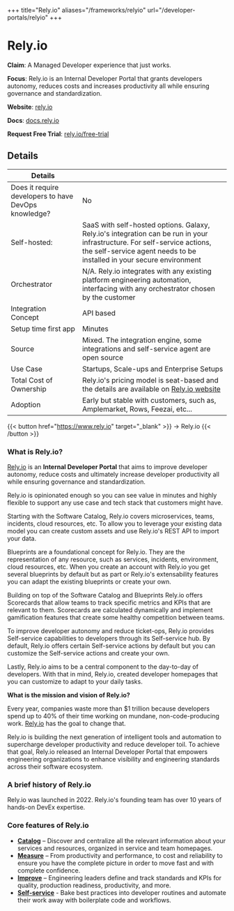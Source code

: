 +++
title="Rely.io"
aliases="/frameworks/relyio"
url="/developer-portals/relyio"
+++

# Rely.io

**Claim**: A Managed Developer experience that just works.

**Focus**: Rely.io is an Internal Developer Portal that grants developers autonomy, reduces costs and increases productivity all while ensuring governance and standardization.

**Website**: [rely.io](https://www.rely.io/)

**Docs**: [docs.rely.io](https://docs.rely.io/)

**Request Free Trial**: [rely.io/free-trial](https://www.rely.io/free-trial)

## Details

| Details |  |
| --- | ----------- |
| Does it require developers to have DevOps knowledge? | No |
| Self-hosted: | SaaS with self-hosted options. Galaxy, Rely.io's integration can be run in your infrastructure. For self-service actions, the self-service agent needs to be installed in your secure environment |
| Orchestrator | N/A. Rely.io integrates with any existing platform engineering automation, interfacing with any orchestrator chosen by the customer |
| Integration Concept | API based |
| Setup time first app | Minutes |
| Source | Mixed. The integration engine, some integrations and self-service agent are open source |
| Use Case | Startups, Scale-ups and Enterprise Setups |
| Total Cost of Ownership | Rely.io's pricing model is seat-based and the details are available on [Rely.io website](https://www.rely.io/pricing) |
| Adoption | Early but stable with customers, such as, Amplemarket, Rows, Feezai, etc...  |

{{< button href="https://www.rely.io" target="_blank" >}}
-> Rely.io
{{< /button >}}  

### **What is Rely.io?**

[Rely.io](https://rely.io) is an **Internal Developer Portal** that aims to improve developer autonomy, reduce costs and ultimately increase developer productivity all while ensuring governance and standardization.

Rely.io is opinionated enough so you can see value in minutes and highly flexible to support any use case and tech stack that customers might have.

Starting with the Software Catalog, Rely.io covers microservices, teams, incidents, cloud resources, etc. To allow you to leverage your existing data model you can create custom assets and use Rely.io's REST API to import your data.

Blueprints are a foundational concept for Rely.io. They are the representation of any resource, such as services, incidents, environment, cloud resources, etc. When you create an account with Rely.io you get several blueprints by default but as part or Rely.io's extensability features you can adapt the existing blueprints or create your own.

Building on top of the Software Catalog and Blueprints Rely.io offers Scorecards that allow teams to track specific metrics and KPIs that are relevant to them. Scorecards are calculated dynamically and implement gamification features that create some healthy competition between teams.

To improve developer autonomy and reduce ticket-ops, Rely.io provides Self-service capabilities to developers through its Self-service hub. By default, Rely.io offers certain Self-service actions by default but you can customize the Self-service actions and create your own.

Lastly, Rely.io aims to be a central component to the day-to-day of developers. With that in mind, Rely.io, created developer homepages that you can customize to adapt to your daily tasks.

**What is the mission and vision of Rely.io?**

Every year, companies waste more than $1 trillion because developers spend up to 40% of their time working on mundane, non-code-producing work. [Rely.io](https://rely.io) has the goal to change that.

Rely.io is building the next generation of intelligent tools and automation to supercharge developer productivity and reduce developer toil. To achieve that goal, Rely.io released an Internal Developer Portal that empowers engineering organizations to enhance visibility and engineering standards across their software ecosystem.

### **A brief history of Rely.io**

Rely.io was launched in 2022. Rely.io's founding team has over 10 years of hands-on DevEx expertise.

### **Core features of Rely.io**

* **[Catalog](https://www.rely.io/product/software-catalog)** – Discover and centralize all the relevant information about your services and resources, organized in service and team homepages.
* **[Measure](https://www.rely.io/product/engineering-performance)** – From productivity and performance, to cost and reliability to ensure you have the complete picture in order to move fast and with complete confidence.
* **[Improve](https://www.rely.io/product/scorecards)** – Engineering leaders define and track standards and KPIs for quality, production readiness, productivity, and more.
* **[Self-service](https://www.rely.io/product/developer-self-service)** - Bake best practices into developer routines and automate their work away with boilerplate code and workflows.
